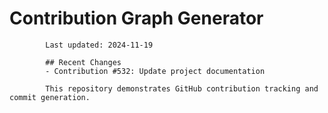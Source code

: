 # Contribution Graph Generator
            
            Last updated: 2024-11-19
            
            ## Recent Changes
            - Contribution #532: Update project documentation
            
            This repository demonstrates GitHub contribution tracking and commit generation.
        